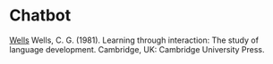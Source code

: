 # Chatbot
[Wells](https://childes.talkbank.org/access/Eng-UK/Wells.html)
Wells, C. G. (1981). Learning through interaction: The study of language development. Cambridge, UK: Cambridge University Press.
